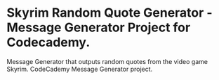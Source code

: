 # Skyrim Random Quote Generator - Message Generator Project for Codecademy.
Message Generator that outputs random quotes from the video game Skyrim.  CodeCademy Message Generator project.
